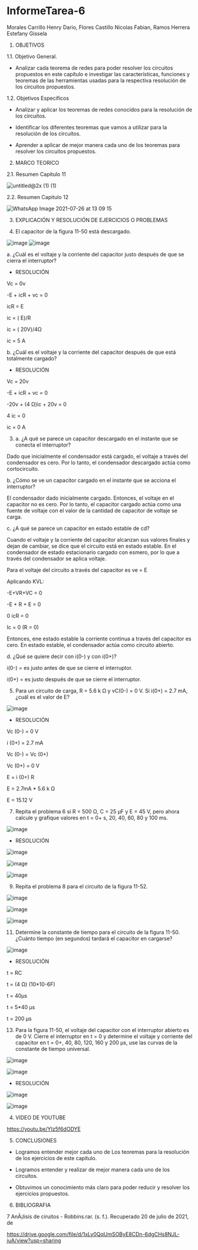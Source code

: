 # InformeTarea-6

Morales Carrillo Henry Dario, Flores Castillo Nicolas Fabian, Ramos Herrera Estefany Gissela

1. OBJETIVOS

1.1. Objetivo General.

- Analizar cada teorema de redes para poder resolver los circuitos propuestos en este capítulo e investigar  las características, funciones y teoremas  de las herramientas  usadas para la respectiva resolución de los  circuitos propuestos. 

1.2. Objetivos Especificos

- Analizar y aplicar  los teoremas  de redes conocidos para la resolución de los  circuitos. 

- Identificar los diferentes teoremas que vamos a utilizar para la  resolución  de los circuitos. 

- Aprender a aplicar de mejor manera cada uno de los teoremas para resolver los circuitos propuestos.

2. MARCO TEORICO

2.1. Resumen Capitulo 11

![untitled@2x (1) (1)](https://user-images.githubusercontent.com/85144847/127056067-f4799045-a079-43df-ac5a-dafca658a8ef.png)

2.2. Resumen Capitulo 12

![WhatsApp Image 2021-07-26 at 13 09 15](https://user-images.githubusercontent.com/85144847/127056084-ebb44bb9-2bac-4aad-a0d5-31c411aca6a7.jpeg)

3. EXPLICACIÓN Y RESOLUCIÓN DE EJERCICIOS O PROBLEMAS

1. El capacitor de la figura 11-50 está descargado. 

![image](https://user-images.githubusercontent.com/85144847/127063421-1f27811f-04ca-4af9-829f-6ffd65101f3b.png)
![image](https://user-images.githubusercontent.com/85144847/127063433-c7c2c772-bd03-4900-8397-92ae148c3216.png)

a. ¿Cuál es el voltaje y la corriente del capacitor justo después de que se cierra el interruptor? 

- RESOLUCIÓN

Vc = 0v     

-E + icR + vc = 0    

icR = E      

ic = ( E)/R   

ic = ( 20V)/4Ω   

ic = 5 A                                

b. ¿Cuál es el voltaje y la corriente del capacitor después de que está totalmente cargado?

- RESOLUCIÓN

Vc = 20v

-E + icR + vc = 0

-20v + (4 Ω)ic + 20v = 0 

4 ic = 0

ic = 0 A



3. a. ¿A qué se parece un capacitor descargado en el instante que se conecta el interruptor? 

Dado que inicialmente el condensador está cargado, el voltaje a través del condensador es cero. Por lo tanto, el condensador descargado actúa como cortocircuito. 

b. ¿Cómo se ve un capacitor cargado en el instante que se acciona el interruptor? 

El condensador dado inicialmente cargado. Entonces, el voltaje en el capacitor no es cero. Por lo tanto, el capacitor cargado actúa como una fuente de voltaje con el valor de la cantidad de capacitor de voltaje se carga. 

c. ¿A qué se parece un capacitor en estado estable de cd? 

Cuando el voltaje y la corriente del capacitor alcanzan sus valores finales y dejan de cambiar, se dice que el circuito está en estado estable. En el condensador de estado estacionario cargado con esmero, por lo que a través del condensador se aplica voltaje.

Para el voltaje del circuito a través del capacitor es ve = E

Aplicando KVL:

-E+VR+VC = 0

-E + R + E = 0  

0 icR = 0

Ic = 0 (R = 0)

Entonces, ene estado estable la corriente continua a través del capacitor es cero. En estado estable, el condensador actúa como circuito abierto.

d. ¿Qué se quiere decir con i(0-) y con i(0+)?

i(0-) = es justo antes de que se cierre el interruptor.

i(0+) = es justo después de que se cierre el interruptor.

5. Para un circuito de carga, R = 5.6 k Ω y vC(0-) = 0 V. Si i(0+) = 2.7 mA, ¿cuál es el valor de E?

![image](https://user-images.githubusercontent.com/85144847/127064187-4988a170-ceec-47c1-a623-53ecf4bddf72.png)

- RESOLUCIÓN

Vc (0-) = 0 V               

i (0+) = 2.7 mA            

Vc (0-) = Vc (0+)	          

Vc (0+) = 0 V 

 E = i (0+) R

E = 2.7mA * 5.6 k Ω

 E = 15.12 V
 
 7. Repita el problema 6 si R = 500 Ω, C = 25 µF y E = 45 V, pero ahora calcule y grafique valores en t = 0+ s, 20, 40, 60, 80 y 100 ms.

![image](https://user-images.githubusercontent.com/85144847/127064277-0e7a2be8-0cb2-4533-ac1d-6e9ed79a26fa.png)

- RESOLUCIÓN

![image](https://user-images.githubusercontent.com/85144847/127064525-d152b252-cf5a-4784-9294-a8691515f680.png)

![image](https://user-images.githubusercontent.com/85144847/127064592-ad262712-353f-4dcf-a718-7fe0c5ac973d.png)

![image](https://user-images.githubusercontent.com/85144847/127064673-881b79d9-9624-41a4-b72d-bd23658d460e.png)

9. Repita el problema 8 para el circuito de la figura 11-52.

![image](https://user-images.githubusercontent.com/85144847/127064885-5a2020af-999c-4b07-82af-3080a271d17c.png)

![image](https://user-images.githubusercontent.com/85144847/127065380-f2c7fde6-1900-4d38-8009-a929b22e7f98.png)

![image](https://user-images.githubusercontent.com/85144847/127065492-e32ef31d-a8b5-4a1f-bc13-c66adf28ff7a.png)

11. Determine la constante de tiempo para el circuito de la figura 11-50. ¿Cuánto tiempo (en segundos) tardará el capacitor en cargarse?

![image](https://user-images.githubusercontent.com/85144847/127065647-d483e5b2-157a-479b-acd4-ef8e590a9c9e.png)

- RESOLUCIÓN

t = RC	             

t = (4 Ω) (10*10-6F)     

t = 40µs

t = 5*40 µs

t = 200 µs 

13. Para la figura 11-50, el voltaje del capacitor con el interruptor abierto es de 0 V. Cierre el interruptor en t = 0 y determine el voltaje y corriente del capacitor en t = 0+, 40, 80, 120, 160 y 200 µs, use las curvas de la constante de tiempo universal.

![image](https://user-images.githubusercontent.com/85144847/127066085-7e0e28b6-50d4-4e9b-a25f-fc8cd2f81cd7.png)

![image](https://user-images.githubusercontent.com/85144847/127066106-03889307-c683-42d0-bae9-ee1daa64972d.png)

- RESOLUCIÓN

![image](https://user-images.githubusercontent.com/85144847/127066308-16985b8a-c1a7-45be-a255-89b5f621b700.png)

![image](https://user-images.githubusercontent.com/85144847/127066360-152fa236-3e8d-4e47-b278-ab08e79dd151.png)






4. VIDEO DE YOUTUBE

https://youtu.be/YIz5f6dODYE

5. CONCLUSIONES

- Logramos entender mejor cada uno de Los teoremas para la resolución de los ejercicios de este capítulo.

- Logramos entender y realizar de mejor manera cada uno de los circuitos.

- Obtuvimos  un conocimiento más claro para poder reducir y resolver los ejercicios propuestos.

6. BIBLIOGRAFIA

7 AnÃ¡lisis de ciruitos - Robbins.rar. (s. f.). Recuperado 20 de julio de 2021, de

https://drive.google.com/file/d/1xLy0QqUmSOByE8CDn-6dgCHs8NJL-juA/view?usp=sharing




